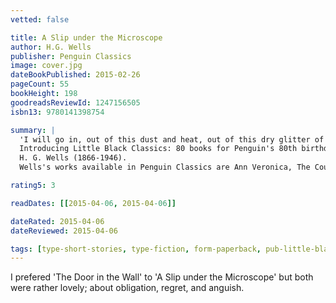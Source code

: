 ```yaml
---
vetted: false

title: A Slip under the Microscope
author: H.G. Wells
publisher: Penguin Classics
image: cover.jpg
dateBookPublished: 2015-02-26
pageCount: 55
bookHeight: 198
goodreadsReviewId: 1247156505
isbn13: 9780141398754

summary: |
  'I will go in, out of this dust and heat, out of this dry glitter of vanity, out of these toilsome futilities. I will go and never return.' Two disturbing, mysterious and moving stories from Wells, science-fiction pioneer. 
  Introducing Little Black Classics: 80 books for Penguin's 80th birthday. Little Black Classics celebrate the huge range and diversity of Penguin Classics, with books from around the world and across many centuries. They take us from a balloon ride over Victorian London to a garden of blossom in Japan, from Tierra del Fuego to 16th-century California and the Russian steppe. Here are stories lyrical and savage; poems epic and intimate; essays satirical and inspirational; and ideas that have shaped the lives of millions. 
  H. G. Wells (1866-1946). 
  Wells's works available in Penguin Classics are Ann Veronica, The Country of the Blind and Other Selected Stories, The First Men in the Moon, The Invisible Man, The Island of Doctor Moreau, Kipps, Love and Mr Lewisham, A Modern Utopia, The New Machiavelli, The Shape of Things to Come, A Short History of the World, The Sleeper Awakes, The Time Machine, Tono-Bungay, The War in the Air and The War of the Worlds.

rating5: 3

readDates: [[2015-04-06, 2015-04-06]]

dateRated: 2015-04-06
dateReviewed: 2015-04-06

tags: [type-short-stories, type-fiction, form-paperback, pub-little-black-classics]
---
```


I prefered 'The Door in the Wall' to 'A Slip under the Microscope' but both were rather lovely; about obligation, regret, and anguish.
